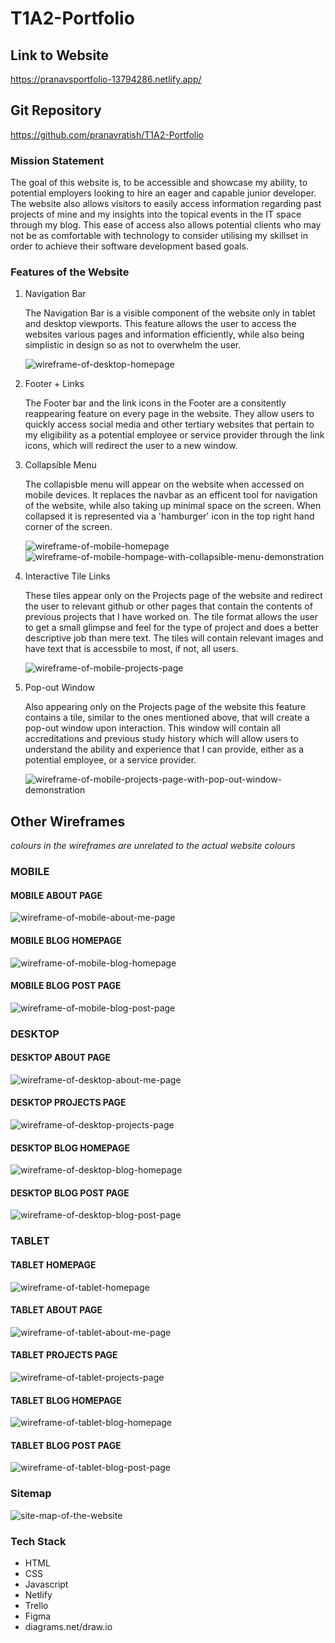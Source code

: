# T1A2-Portfolio

## Link to Website
https://pranavsportfolio-13794286.netlify.app/


## Git Repository
https://github.com/pranavratish/T1A2-Portfolio

### Mission Statement

The goal of this website is, to be accessible and showcase my ability, to potential employers looking to hire an eager and capable junior developer. The website also allows visitors to easily access information regarding past projects of mine and my insights into the topical events in the IT space through my blog. This ease of access also allows potential clients who may not be as comfortable with technology to consider utilising my skillset in order to achieve their software development based goals.

### Features of the Website

1. Navigation Bar
    
    The Navigation Bar is a visible component of the website only in tablet and desktop viewports. This feature allows the user to access the websites various pages and information efficiently, while also being simplistic in design so as not to overwhelm the user.

    ![wireframe-of-desktop-homepage](/docs/D-Home.png)

2. Footer + Links

    The Footer bar and the link icons in the Footer are a consitently reappearing feature on every page in the website. They allow users to quickly access social media and other tertiary websites that pertain to my eligibility as a potential employee or service provider through the link icons, which will redirect the user to a new window.

3. Collapsible Menu

    The collapisble menu will appear on the website when accessed on mobile devices. It replaces the navbar as an efficent tool for navigation of the website, while also taking up minimal space on the screen. When collapsed it is represented via a 'hamburger' icon in the top right hand corner of the screen.

    ![wireframe-of-mobile-homepage](/docs/M-Home.png)
    ![wireframe-of-mobile-hompage-with-collapsible-menu-demonstration](/docs/M-cMenu-demo.png)

4. Interactive Tile Links

    These tiles appear only on the Projects page of the website and redirect the user to relevant github or other pages that contain the contents of previous projects that I have worked on. The tile format allows the user to get a small glimpse and feel for the type of project and does a better descriptive job than mere text. The tiles will contain relevant images and have text that is accessbile to most, if not, all users.

    ![wireframe-of-mobile-projects-page](/docs/M-Projects.png)

5. Pop-out Window

    Also appearing only on the Projects page of the website this feature contains a tile, similar to the ones mentioned above, that will create a pop-out window upon interaction. This window will contain all accreditations and previous study history which will allow users to understand the ability and experience that I can provide, either as a potential employee, or a service provider.

    ![wireframe-of-mobile-projects-page-with-pop-out-window-demonstration](/docs/M-poWin-demo.png)

## Other Wireframes

*colours in the wireframes are unrelated to the actual website colours*

### **MOBILE**

#### **MOBILE ABOUT PAGE**
![wireframe-of-mobile-about-me-page](/docs/M-aboutMe.png)
#### **MOBILE BLOG HOMEPAGE**
![wireframe-of-mobile-blog-homepage](/docs/M-blogHome.png)
#### **MOBILE BLOG POST PAGE**
![wireframe-of-mobile-blog-post-page](/docs/M-blogPost.png)

### **DESKTOP**

#### **DESKTOP ABOUT PAGE**
![wireframe-of-desktop-about-me-page](/docs/D-aboutMe.png)
#### **DESKTOP PROJECTS PAGE**
![wireframe-of-desktop-projects-page](/docs/D-Projects.png)
#### **DESKTOP BLOG HOMEPAGE**
![wireframe-of-desktop-blog-homepage](/docs/D-blogHome.png)
#### **DESKTOP BLOG POST PAGE**
![wireframe-of-desktop-blog-post-page](/docs/D-blogPost.png)

### **TABLET**

#### **TABLET HOMEPAGE**
![wireframe-of-tablet-homepage](/docs/T-Home.png)
#### **TABLET ABOUT PAGE**
![wireframe-of-tablet-about-me-page](/docs/T-aboutMe.png)
#### **TABLET PROJECTS PAGE**
![wireframe-of-tablet-projects-page](/docs/T-Projects.png)
#### **TABLET BLOG HOMEPAGE**
![wireframe-of-tablet-blog-homepage](/docs/T-blogHome.png)
#### **TABLET BLOG POST PAGE**
![wireframe-of-tablet-blog-post-page](/docs/T-blogPost.png)

### Sitemap

![site-map-of-the-website](/docs/T1A2-Sitemap.png)

### Tech Stack

- HTML
- CSS
- Javascript
- Netlify
- Trello
- Figma
- diagrams.net/draw.io

